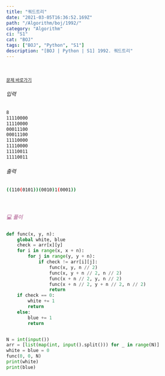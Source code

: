 ```yaml
---
title: "쿼드트리"
date: "2021-03-05T16:36:52.169Z"
path: "/Algorithm/boj/1992/"
category: "Algorithm"
ci: "S1"
cat: "BOJ"
tags: ["BOJ", "Python", "S1"]
description: "[BOJ | Python | S1] 1992. 쿼드트리"
---
```


<br />

<a href="https://www.acmicpc.net/problem/1992"><small>문제 바로가기</small></a>

###### 입력

```sh
8
11110000
11110000
00011100
00011100
11110000
11110000
11110011
11110011
```

###### 출력

```sh
((110(0101))(0010)1(0001))
```

<br />

##### <h5 style="color:#C587AE;">💻 풀이</h5>

```python
def func(x, y, n):
    global white, blue
    check = arr[x][y]
    for i in range(x, x + n):
        for j in range(y, y + n):
            if check != arr[i][j]:
                func(x, y, n // 2)
                func(x, y + n // 2, n // 2)
                func(x + n // 2, y, n // 2)
                func(x + n // 2, y + n // 2, n // 2)
                return
    if check == 0:
        white += 1
        return
    else:
        blue += 1
        return


N = int(input())
arr = [list(map(int, input().split())) for _ in range(N)]
white = blue = 0
func(0, 0, N)
print(white)
print(blue)
```



